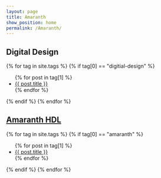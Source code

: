 ```yaml
---
layout: page
title: Amaranth
show_position: home
permalink: /Amaranth/
---
```


## Digital Design

{% for tag in site.tags %}
{% if tag[0] == "digitial-design" %}
  <ul>
    {% for post in tag[1] %}
      <li><a href="{{ post.url }}">{{ post.title }}</a></li>
    {% endfor %}
  </ul>
{% endif %}
{% endfor %}

## [Amaranth HDL](https://amaranth-lang.org/docs/amaranth/latest/)

{% for tag in site.tags %}
{% if tag[0] == "amaranth" %}
  <ul>
    {% for post in tag[1] %}
      <li><a href="{{ post.url }}">{{ post.title }}</a></li>
    {% endfor %}
  </ul>
{% endif %}
{% endfor %}

